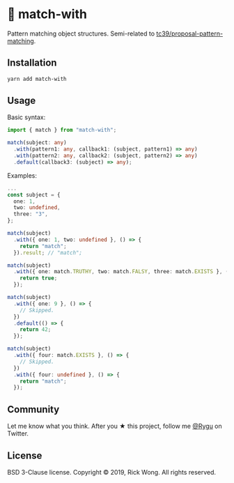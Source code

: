 # 🧩 match-with

Pattern matching object structures. Semi-related to [tc39/proposal-pattern-matching](https://github.com/tc39/proposal-pattern-matching).

## Installation

```bash
yarn add match-with
```

## Usage

Basic syntax:

```ts
import { match } from "match-with";

match(subject: any)
  .with(pattern1: any, callback1: (subject, pattern1) => any)
  .with(pattern2: any, callback2: (subject, pattern2) => any)
  .default(callback3: (subject) => any);
```

Examples:

```ts
...
const subject = {
  one: 1,
  two: undefined,
  three: "3",
};

match(subject)
  .with({ one: 1, two: undefined }, () => {
    return "match";
  }).result; // "match";

match(subject)
  .with({ one: match.TRUTHY, two: match.FALSY, three: match.EXISTS }, () => {
    return true;
  });

match(subject)
  .with({ one: 9 }, () => {
    // Skipped.
  })
  .default(() => {
    return 42;
  });

match(subject)
  .with({ four: match.EXISTS }, () => {
    // Skipped.
  })
  .with({ four: undefined }, () => {
    return "match";
  });
```

## Community

Let me know what you think. After you ★ this project, follow me [@Rygu](https://twitter.com/rygu) on Twitter.

## License

BSD 3-Clause license. Copyright © 2019, Rick Wong. All rights reserved.
